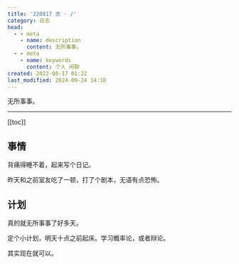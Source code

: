 ```yaml
---
title: '220817 志 · /'
category: 日志
head:
  - - meta
    - name: description
      content: 无所事事。
  - - meta
    - name: keywords
      content: 个人 闲聊
created: 2022-08-17 01:22
last_modified: 2024-09-24 14:18
---
```


无所事事。

---

[[toc]]

## 事情

背痛得睡不着，起来写个日记。

昨天和之前室友吃了一顿，打了个剧本，无语有点恐怖。

## 计划

真的就无所事事了好多天。

定个小计划，明天十点之前起床。学习概率论，或者辩论。

其实现在就可以。
